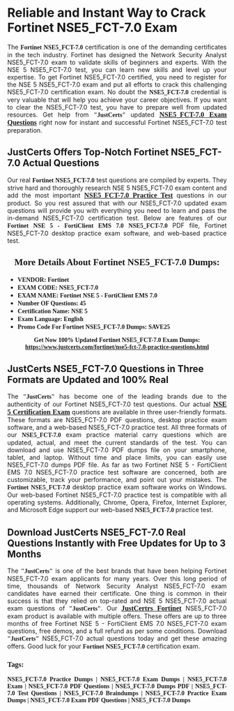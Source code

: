 <h1><strong>Reliable and Instant Way to Crack Fortinet NSE5_FCT-7.0 Exam</strong></h1>

<p style="text-align: justify;">The <span style="font-family:Georgia,serif;"><strong>Fortinet NSE5_FCT-7.0</strong></span> certification is one of the demanding certificates in the tech industry. Fortinet has designed the Network Security Analyst NSE5_FCT-7.0 exam to validate skills of beginners and experts. With the NSE 5 NSE5_FCT-7.0 test, you can learn new skills and level up your expertise. To get Fortinet NSE5_FCT-7.0 certified, you need to register for the NSE 5 NSE5_FCT-7.0 exam and put all efforts to crack this challenging NSE5_FCT-7.0 certification exam. No doubt the <span style="font-family:Georgia,serif;"><strong> NSE5_FCT-7.0</strong></span> credential is very valuable that will help you achieve your career objectives. If you want to clear the NSE5_FCT-7.0 test, you have to prepare well from updated resources. Get help from <span style="font-size:14px;"><span style="font-family:Georgia,serif;"><strong>"JustCerts"</strong></span></span> updated <a href="https://www.justcerts.com/fortinet/nse5-fct-7.0-practice-questions.html"><span style="font-size:16px;"><span style="font-family:Georgia,serif;"><strong>NSE5_FCT-7.0 Exam Questions</strong></span></span></a> right now for instant and successful Fortinet NSE5_FCT-7.0 test preparation.</p>

<h2><strong>JustCerts Offers Top-Notch Fortinet NSE5_FCT-7.0 Actual Questions </strong></h2>

<p style="text-align: justify;">Our real <span style="font-family:Georgia,serif;"><strong>Fortinet NSE5_FCT-7.0</strong></span> test questions are compiled by experts. They strive hard and thoroughly research NSE 5 NSE5_FCT-7.0 exam content and add the most important <a href="https://www.justcerts.com/fortinet/nse5-fct-7.0-practice-questions.html"><span style="font-size:16px;"><span style="font-family:Georgia,serif;"><strong>NSE5_FCT-7.0 Practice Test</strong></span></span></a> questions in our product. So you rest assured that with our NSE5_FCT-7.0 updated exam questions will provide you with everything you need to learn and pass the in-demand NSE5_FCT-7.0 certification test. Below are features of our <span style="font-family:Georgia,serif;"><strong>Fortinet NSE 5 - FortiClient EMS 7.0 NSE5_FCT-7.0</strong></span> PDF file, Fortinet NSE5_FCT-7.0 desktop practice exam software, and web-based practice test.</p>

<h2 style="text-align: center;"><strong><span style="font-family:Georgia,serif;">More Details About Fortinet NSE5_FCT-7.0 Dumps:</span></strong></h2>

<ul>
	<li style="text-align: justify;"><span style="font-size:14px;"><span style="font-family:Georgia,serif;"><strong>VENDOR: Fortinet</strong></span></span></li>
	<li style="text-align: justify;"><span style="font-size:14px;"><span style="font-family:Georgia,serif;"><strong>EXAM CODE: NSE5_FCT-7.0</strong></span></span></li>
	<li style="text-align: justify;"><span style="font-size:14px;"><span style="font-family:Georgia,serif;"><strong>EXAM NAME: Fortinet NSE 5 - FortiClient EMS 7.0</strong></span></span></li>
	<li style="text-align: justify;"><span style="font-size:14px;"><span style="font-family:Georgia,serif;"><strong>Number OF Questions: 45</strong></span></span></li>
	<li style="text-align: justify;"><span style="font-size:14px;"><span style="font-family:Georgia,serif;"><strong>Certification Name: NSE 5</strong></span></span></li>
	<li style="text-align: justify;"><span style="font-size:14px;"><span style="font-family:Georgia,serif;"><strong>Exam Language: English</strong></span></span></li>
	<li style="text-align: justify;"><span style="font-size:14px;"><span style="font-family:Georgia,serif;"><strong>Promo Code For Fortinet NSE5_FCT-7.0 Dumps: SAVE25</strong></span></span></li>
</ul>

<p style="text-align: center;"><strong><span style="font-family:Georgia,serif;"><span style="font-size:14px;">Get Now 100% Updated Fortinet NSE5_FCT-7.0 Exam Dumps:</span> <a href="https://www.justcerts.com/fortinet/nse5-fct-7.0-practice-questions.html">https://www.justcerts.com/fortinet/nse5-fct-7.0-practice-questions.html</a></span></strong></p>

<h2><strong>JustCerts NSE5_FCT-7.0 Questions in Three Formats are Updated and 100% Real</strong></h2>

<p style="text-align: justify;">The <span style="font-size:14px;"><span style="font-family:Georgia,serif;"><strong>"JustCerts"</strong></span></span> has become one of the leading brands due to the authenticity of our Fortinet NSE5_FCT-7.0 test questions. Our actual <a href="https://www.justcerts.com/fortinet/nse-5-certification-exams.html"><span style="font-size:16px;"><span style="font-family:Georgia,serif;"><strong>NSE 5 Certification Exam</strong></span></span></a> questions are available in three user-friendly formats. These formats are NSE5_FCT-7.0 PDF questions, desktop practice exam software, and a web-based NSE5_FCT-7.0 practice test. All three formats of our <strong><span style="font-family:Georgia,serif;"> NSE5_FCT-7.0</span></strong> exam practice material carry questions which are updated, actual, and meet the current standards of the test. You can download and use NSE5_FCT-7.0 PDF dumps file on your smartphone, tablet, and laptop. Without time and place limits, you can easily use NSE5_FCT-7.0 dumps PDF file. As far as two Fortinet NSE 5 - FortiClient EMS 7.0 NSE5_FCT-7.0 practice test software are concerned, both are customizable, track your performance, and point out your mistakes. The <span style="font-family:Georgia,serif;"><strong>Fortinet NSE5_FCT-7.0</strong></span> desktop practice exam software works on Windows. Our web-based Fortinet NSE5_FCT-7.0 practice test is compatible with all operating systems. Additionally, Chrome, Opera, Firefox, Internet Explorer, and Microsoft Edge support our web-based <span style="font-family:Georgia,serif;"><strong>NSE5_FCT-7.0 </strong></span> practice test.</p>

<h2><strong>Download JustCerts NSE5_FCT-7.0 Real Questions Instantly with Free Updates for Up to 3 Months</strong></h2>

<p style="text-align: justify;">The <span style="font-family:Georgia,serif;"><span style="font-size:14px;"><strong>"JustCerts"</strong></span></span> is one of the best brands that have been helping Fortinet NSE5_FCT-7.0 exam applicants for many years. Over this long period of time, thousands of Network Security Analyst NSE5_FCT-7.0 exam candidates have earned their certificate. One thing is common in their success is that they relied on top-rated and NSE 5 NSE5_FCT-7.0 actual exam questions of <span style="font-family:Georgia,serif;"><span style="font-size:14px;"><strong>"JustCerts"</strong></span></span>. Our <a href="https://www.justcerts.com/fortinet-certification-exams.html"><span style="font-size:16px;"><span style="font-family:Georgia,serif;"><strong>JustCertrs Fortinet</strong></span></span></a> NSE5_FCT-7.0 exam product is available with multiple offers. These offers are up to three months of free Fortinet NSE 5 - FortiClient EMS 7.0 NSE5_FCT-7.0 exam questions, free demos, and a full refund as per some conditions. Download <span style="font-family:Georgia,serif;"><span style="font-size:14px;"><strong>"JustCerts"</strong></span></span> NSE5_FCT-7.0 actual questions today and get these amazing offers. Good luck for your <span style="font-family:Georgia,serif;"><strong>Fortinet NSE5_FCT-7.0</strong></span> certification exam.</p>

<h3 style="text-align: justify;"><span style="font-family:Georgia,serif;"><strong>Tags:</strong></span></h3>

<p style="text-align: justify;"><span style="font-family:Georgia,serif;"><strong>NSE5_FCT-7.0 Practice Dumps | NSE5_FCT-7.0 Exam Dumps | NSE5_FCT-7.0 Exam | NSE5_FCT-7.0 PDF Questions | NSE5_FCT-7.0 Dumps PDF | NSE5_FCT-7.0 Test Questions | NSE5_FCT-7.0 Braindumps | NSE5_FCT-7.0 Practice Exam Dumps | NSE5_FCT-7.0 Exam PDF Questions | NSE5_FCT-7.0 Dumps</strong></span></p>
